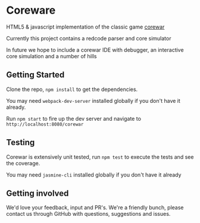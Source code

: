# Coreware

HTML5 & javascript implementation of the classic game [corewar](https://en.wikipedia.org/wiki/Core_War)

Currently this project contains a redcode parser and core simulator

In future we hope to include a corewar IDE with debugger, an interactive core simulation and a number of hills

## Getting Started

Clone the repo, `npm install` to get the dependencies.

You may need `webpack-dev-server` installed globally if you don't have it already.

Run `npm start` to fire up the dev server and navigate to `http://localhost:8080/corewar`

## Testing

Corewar is extensively unit tested, run `npm test` to execute the tests and see the coverage.

You may need `jasmine-cli` installed globally if you don't have it already

## Getting involved

We'd love your feedback, input and PR's. We're a friendly bunch, please contact us through GitHub with questions, suggestions and issues.

